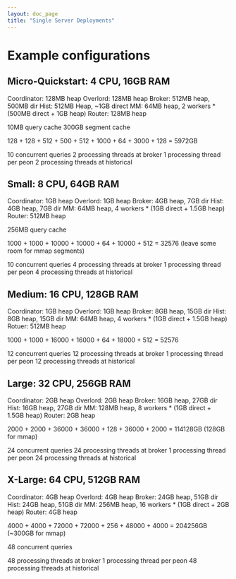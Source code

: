 ```yaml
---
layout: doc_page
title: "Single Server Deployments"
---
```


# Example configurations


Micro-Quickstart: 4 CPU, 16GB RAM
------------

Coordinator: 128MB heap
Overlord: 128MB heap
Broker: 512MB heap, 500MB dir 
Hist: 512MB Heap, ~1GB direct
MM: 64MB heap, 2 workers * (500MB direct + 1GB heap)
Router: 128MB heap

10MB query cache
300GB segment cache

128 + 128 + 512 + 500 + 512 + 1000 + 64 + 3000 + 128 = 5972GB

10 concurrent queries
2 processing threads at broker
1 processing thread per peon
2 processing threads at historical


Small: 8 CPU, 64GB RAM
------------

Coordinator: 1GB heap
Overlord: 1GB heap
Broker: 4GB heap, 7GB dir
Hist: 4GB heap, 7GB dir
MM: 64MB heap, 4 workers * (1GB direct + 1.5GB heap)
Router: 512MB heap

256MB query cache

1000 + 1000 + 10000 + 10000 + 64 + 10000 + 512 = 32576 (leave some room for mmap segments)

10 concurrent queries
4 processing threads at broker
1 processing thread per peon
4 processing threads at historical



Medium: 16 CPU, 128GB RAM
------------
Coordinator: 1GB heap
Overlord: 1GB heap
Broker: 8GB heap, 15GB dir
Hist: 8GB heap, 15GB dir
MM: 64MB heap, 4 workers * (1GB direct + 1.5GB heap)
Rotuer: 512MB heap

1000 + 1000 + 16000 + 16000 + 64 + 18000 + 512 = 52576

12 concurrent queries
12 processing threads at broker
1 processing thread per peon
12 processing threads at historical




Large: 32 CPU, 256GB RAM
------------
Coordinator: 2GB heap
Overlord: 2GB heap
Broker: 16GB heap, 27GB dir
Hist: 16GB heap, 27GB dir
MM: 128MB heap, 8 workers * (1GB direct + 1.5GB heap)
Router: 2GB heap

2000 + 2000 + 36000 + 36000 + 128 + 36000 + 2000 = 114128GB (128GB for mmap)

24 concurrent queries
24 processing threads at broker
1 processing thread per peon
24 processing threads at historical



X-Large: 64 CPU, 512GB RAM
------------
Coordinator: 4GB heap
Overlord: 4GB heap
Broker: 24GB heap, 51GB dir
Hist: 24GB heap, 51GB dir
MM: 256MB heap, 16 workers * (1GB direct + 2GB heap)
Router: 4GB heap

4000 + 4000 + 72000 + 72000 + 256 + 48000 + 4000 = 204256GB (~300GB for mmap)

48 concurrent queries

48 processing threads at broker
1 processing thread per peon
48 processing threads at historical